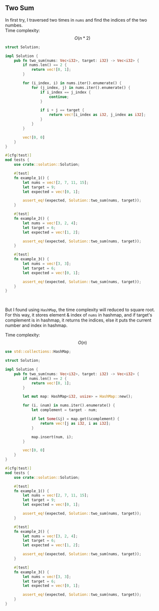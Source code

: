 ## Two Sum


In first try, I traversed two times in `nums` and find the indices of the two numbes.  
Time complexity:
$$O(n*2)$$  
```rust
struct Solution;

impl Solution {
    pub fn two_sum(nums: Vec<i32>, target: i32) -> Vec<i32> {
        if nums.len() == 2 {
            return vec![0, 1];
        }

        for (i_index, i) in nums.iter().enumerate() {
            for (j_index, j) in nums.iter().enumerate() {
                if i_index == j_index {
                    continue;
                }

                if i + j == target {
                    return vec![i_index as i32, j_index as i32];
                }
            }
        }

        vec![0, 0]
    }
}

#[cfg(test)]
mod tests {
    use crate::solution::Solution;

    #[test]
    fn example_1() {
        let nums = vec![2, 7, 11, 15];
        let target = 9;
        let expected = vec![0, 1];

        assert_eq!(expected, Solution::two_sum(nums, target));
    }

    #[test]
    fn example_2() {
        let nums = vec![3, 2, 4];
        let target = 6;
        let expected = vec![1, 2];

        assert_eq!(expected, Solution::two_sum(nums, target));
    }

    #[test]
    fn example_3() {
        let nums = vec![3, 3];
        let target = 6;
        let expected = vec![0, 1];

        assert_eq!(expected, Solution::two_sum(nums, target));
    }
}
```

<br>

But I found using `HashMap`, the time complexity will reduced to square root. For this way, it stores element & index of `nums` in hashmap, and if target's complement is in hashmap, it returns the indices, else it puts the current number and index in hashmap.     

Time complexity:
$$O(n)$$  

```rust
use std::collections::HashMap;

struct Solution;

impl Solution {
    pub fn two_sum(nums: Vec<i32>, target: i32) -> Vec<i32> {
        if nums.len() == 2 {
            return vec![0, 1];
        }

        let mut map: HashMap<i32, usize> = HashMap::new();

        for (i, &num) in nums.iter().enumerate() {
            let complement = target - num;

            if let Some(&j) = map.get(&complement) {
                return vec![j as i32, i as i32];
            }

            map.insert(num, i);
        }

        vec![0, 0]
    }
}

#[cfg(test)]
mod tests {
    use crate::solution::Solution;

    #[test]
    fn example_1() {
        let nums = vec![2, 7, 11, 15];
        let target = 9;
        let expected = vec![0, 1];

        assert_eq!(expected, Solution::two_sum(nums, target));
    }

    #[test]
    fn example_2() {
        let nums = vec![3, 2, 4];
        let target = 6;
        let expected = vec![1, 2];

        assert_eq!(expected, Solution::two_sum(nums, target));
    }

    #[test]
    fn example_3() {
        let nums = vec![3, 3];
        let target = 6;
        let expected = vec![0, 1];

        assert_eq!(expected, Solution::two_sum(nums, target));
    }
}

```